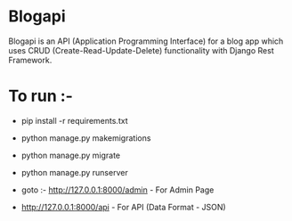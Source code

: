 # Blogapi

Blogapi is an API (Application Programming Interface) for a blog app which uses CRUD (Create-Read-Update-Delete) functionality with Django Rest Framework.

# To run :-

* pip install -r requirements.txt

* python manage.py makemigrations

* python manage.py migrate

* python manage.py runserver

* goto :- http://127.0.0.1:8000/admin - For Admin Page

* http://127.0.0.1:8000/api - For API (Data Format - JSON) 
